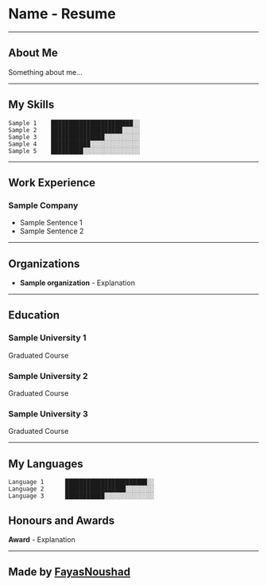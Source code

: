# Name - Resume

---

## About Me

Something about me...

---

## My Skills

```
Sample 1    ███████████████████████░░
Sample 2    ████████████████████░░░░░
Sample 3    ███████████████░░░░░░░░░░
Sample 4    ███████████░░░░░░░░░░░░░░
Sample 5    █████████░░░░░░░░░░░░░░░░
```
---

## Work Experience

### Sample Company</h4>

- Sample Sentence 1
- Sample Sentence 2

---

## Organizations

- **Sample organization** - Explanation

---

## Education

### Sample University 1

Graduated Course

### Sample University 2

Graduated Course

### Sample University 3

Graduated Course

---

## My Languages

```
Language 1      ███████████████████████░░
Language 2      █████████████████░░░░░░░░
Language 3      ███████████░░░░░░░░░░░░░░
```

## Honours and Awards

**Award** - Explanation

---

## Made by [FayasNoushad](https://github.com/FayasNoushad)
